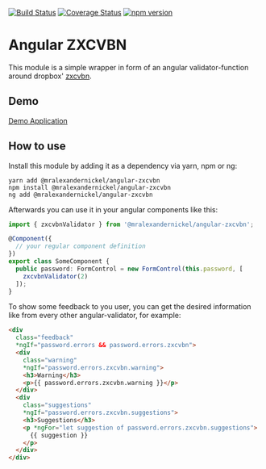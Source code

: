 [![Build Status](https://travis-ci.org/mralexandernickel/angular-zxcvbn.svg?branch=master)](https://travis-ci.org/mralexandernickel/angular-zxcvbn)
[![Coverage Status](https://coveralls.io/repos/github/mralexandernickel/angular-zxcvbn/badge.svg?branch=master)](https://coveralls.io/github/mralexandernickel/angular-zxcvbn?branch=master)
[![npm version](https://badge.fury.io/js/%40mralexandernickel%2Fangular-zxcvbn.svg)](https://www.npmjs.com/@mralexandernickel/angular-zxcvbn)

Angular ZXCVBN
==============

This module is a simple wrapper in form of an angular validator-function around
dropbox' [zxcvbn](https://github.com/dropbox/zxcvbn).

## Demo

[Demo Application](https://mralexandernickel.github.io/angular-zxcvbn/)

## How to use

Install this module by adding it as a dependency via yarn, npm or ng:

```shell
yarn add @mralexandernickel/angular-zxcvbn
npm install @mralexandernickel/angular-zxcvbn
ng add @mralexandernickel/angular-zxcvbn
```

Afterwards you can use it in your angular components like this:

```typescript    
import { zxcvbnValidator } from '@mralexandernickel/angular-zxcvbn';

@Component({
  // your regular component definition
})
export class SomeComponent {
  public password: FormControl = new FormControl(this.password, [
    zxcvbnValidator(2)
  ]);
}
```

To show some feedback to you user, you can get the desired information like
from every other angular-validator, for example:

```html
<div
  class="feedback"
  *ngIf="password.errors && password.errors.zxcvbn">
  <div
    class="warning"
    *ngIf="password.errors.zxcvbn.warning">
    <h3>Warning</h3>
    <p>{{ password.errors.zxcvbn.warning }}</p>
  </div>
  <div
    class="suggestions"
    *ngIf="password.errors.zxcvbn.suggestions">
    <h3>Suggestions</h3>
    <p *ngFor="let suggestion of password.errors.zxcvbn.suggestions">
      {{ suggestion }}
    </p>
  </div>
</div>
```